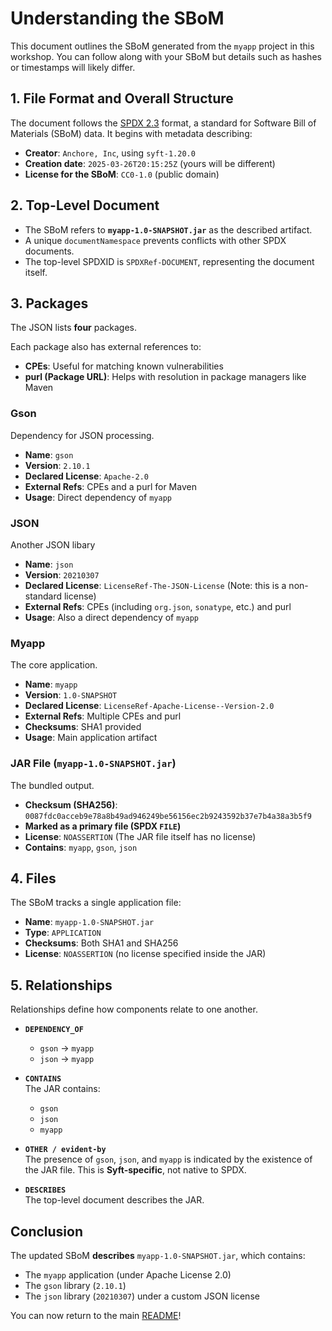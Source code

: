# Understanding the SBoM

This document outlines the SBoM generated from the `myapp` project in this workshop. You can follow along with your SBoM but details such as hashes or timestamps will likely differ.

## 1. File Format and Overall Structure  
The document follows the [SPDX 2.3](https://spdx.github.io/spdx-spec/v2.3/) format, a standard for Software Bill of Materials (SBoM) data. It begins with metadata describing:  
- **Creator**: `Anchore, Inc`, using `syft-1.20.0`  
- **Creation date**: `2025-03-26T20:15:25Z` (yours will be different)
- **License for the SBoM**: `CC0-1.0` (public domain)  

## 2. Top-Level Document  
- The SBoM refers to **`myapp-1.0-SNAPSHOT.jar`** as the described artifact.  
- A unique `documentNamespace` prevents conflicts with other SPDX documents.  
- The top-level SPDXID is `SPDXRef-DOCUMENT`, representing the document itself.

## 3. Packages  
The JSON lists **four** packages.

Each package also has external references to:
- **CPEs**: Useful for matching known vulnerabilities  
- **purl (Package URL)**: Helps with resolution in package managers like Maven  

### **Gson**
Dependency for JSON processing.

- **Name**: `gson`
- **Version**: `2.10.1`
- **Declared License**: `Apache-2.0`
- **External Refs**: CPEs and a purl for Maven  
- **Usage**: Direct dependency of `myapp`  

### **JSON**  
Another JSON libary

- **Name**: `json`
- **Version**: `20210307`
- **Declared License**: `LicenseRef-The-JSON-License` (Note: this is a non-standard license)
- **External Refs**: CPEs (including `org.json`, `sonatype`, etc.) and purl  
- **Usage**: Also a direct dependency of `myapp`  

### **Myapp**
The core application.

- **Name**: `myapp`
- **Version**: `1.0-SNAPSHOT`
- **Declared License**: `LicenseRef-Apache-License--Version-2.0`
- **External Refs**: Multiple CPEs and purl
- **Checksums**: SHA1 provided  
- **Usage**: Main application artifact  

### **JAR File (`myapp-1.0-SNAPSHOT.jar`)**
The bundled output.

- **Checksum (SHA256)**: `0087fdc0acceb9e78a8b49ad946249be56156ec2b9243592b37e7b4a38a3b5f9`  
- **Marked as a primary file (SPDX `FILE`)**  
- **License**: `NOASSERTION` (The JAR file itself has no license)
- **Contains**: `myapp`, `gson`, `json`  

## 4. Files  
The SBoM tracks a single application file:

- **Name**: `myapp-1.0-SNAPSHOT.jar`
- **Type**: `APPLICATION`  
- **Checksums**: Both SHA1 and SHA256  
- **License**: `NOASSERTION` (no license specified inside the JAR)  

## 5. Relationships  
Relationships define how components relate to one another.

- **`DEPENDENCY_OF`**  
  - `gson` → `myapp`  
  - `json` → `myapp`

- **`CONTAINS`**  
  The JAR contains:  
  - `gson`  
  - `json`
  - `myapp`  

- **`OTHER / evident-by`**  
  The presence of `gson`, `json`, and `myapp` is indicated by the existence of the JAR file. This is **Syft-specific**, not native to SPDX.

- **`DESCRIBES`**  
  The top-level document describes the JAR.

## Conclusion

The updated SBoM **describes** `myapp-1.0-SNAPSHOT.jar`, which contains:  
- The `myapp` application (under Apache License 2.0)  
- The `gson` library (`2.10.1`)  
- The `json` library (`20210307`) under a custom JSON license  

You can now return to the main [README](README.md)!
